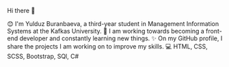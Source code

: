  Hi there 👋
   
 😊   I'm Yulduz Buranbaeva, a third-year student in Management Information Systems at the Kafkas University.
 🎈   I am working towards becoming a front-end developer and constantly learning new things. 
 ✨   On my GitHub profile, I share the projects I am working on to improve my skills. 
 💻   HTML, CSS, SCSS, Bootstrap, SQl, C#
    
  
    
   
